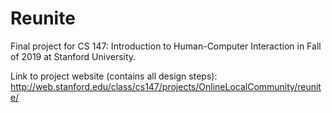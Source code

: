 # Reunite

Final project for CS 147: Introduction to Human-Computer Interaction in Fall of 2019 at Stanford University.

Link to project website (contains all design steps):
http://web.stanford.edu/class/cs147/projects/OnlineLocalCommunity/reunite/
